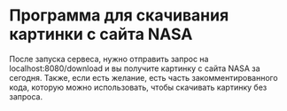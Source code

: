 # Программа для скачивания картинки с сайта NASA

После запуска сервеса, нужно отправить запрос на localhost:8080/download и вы получите картинку с сайта NASA за сегодня. Также, если есть желание, есть часть закомментированного кода, которую можно использовать, чтобы скачивать картинку без запроса.
